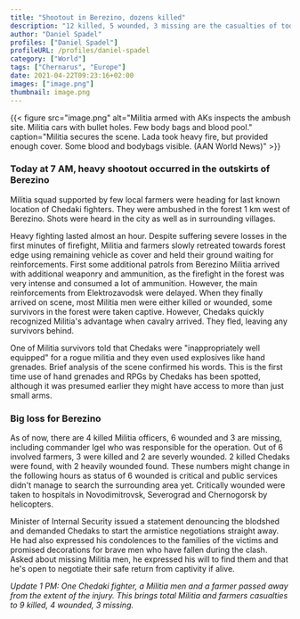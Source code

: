 ```yaml
---
title: "Shootout in Berezino, dozens killed"
description: "12 killed, 5 wounded, 3 missing are the casualties of todays shootout between Militia and Chedaks near Berezino."
author: "Daniel Spadel"
profiles: ["Daniel Spadel"]
profileURL: /profiles/daniel-spadel
category: ["World"]
tags: ["Chernarus", "Europe"]
date: 2021-04-22T09:23:16+02:00
images: ["image.png"]
thumbnail: image.png
---
```


{{< figure src="image.png" alt="Militia armed with AKs inspects the ambush site. Militia cars with bullet holes. Few body bags and blood pool." caption="Militia secures the scene. Lada took heavy fire, but provided enough cover. Some blood and bodybags visible. (AAN World News)" >}}

### Today at 7 AM, heavy shootout occurred in the outskirts of Berezino

Militia squad supported by few local farmers were heading for last known location of Chedaki fighters. They were ambushed in the forest 1 km west of Berezino. Shots were heard in the city as well as in surrounding villages.

Heavy fighting lasted almost an hour. Despite suffering severe losses in the first minutes of firefight, Militia and farmers slowly retreated towards forest edge using remaining vehicle as cover and held their ground waiting for reinforcements. First some additional patrols from Berezino Militia arrived with additional weaponry and ammunition, as the firefight in the forest was very intense and consumed a lot of ammunition. However, the main reinforcements from Elektrozavodsk were delayed. When they finally arrived on scene, most Militia men were either killed or wounded, some survivors in the forest were taken captive. However, Chedaks quickly recognized Militia's advantage when cavalry arrived. They fled, leaving any survivors behind.

One of Militia survivors told that Chedaks were "inappropriately well equipped" for a rogue militia and they even used explosives like hand grenades. Brief analysis of the scene confirmed his words. This is the first time use of hand grenades and RPGs by Chedaks has been spotted, although it was presumed earlier they might have access to more than just small arms.

### Big loss for Berezino

As of now, there are 4 killed Militia officers, 6 wounded and 3 are missing, including commander Igel who was responsible for the operation. Out of 6 involved farmers, 3 were killed and 2 are severly wounded. 2 killed Chedaks were found, with 2 heavily wounded found. These numbers might change in the following hours as status of 6 wounded is critical and public services didn't manage to search the surrounding area yet. Critically wounded were taken to hospitals in Novodimitrovsk, Severograd and Chernogorsk by helicopters.

Minister of Internal Security issued a statement denouncing the blodshed and demanded Chedaks to start the armistice negotiations straight away. He had also expressed his condolences to the families of the victims and promised decorations for brave men who have fallen during the clash. Asked about missing Militia men, he expressed his will to find them and that he's open to negotiate their safe return from captivity if alive.

_Update 1 PM: One Chedaki fighter, a Militia men and a farmer passed away from the extent of the injury. This brings total Militia and farmers casualties to 9 killed, 4 wounded, 3 missing._
